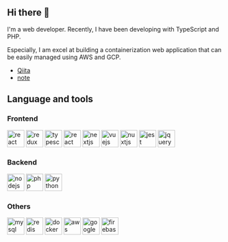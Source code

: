 ## Hi there 👋

I'm a web developer. Recently, I have been developing with TypeScript and PHP.

Especially, I am excel at building a containerization web application that can be easily managed using AWS and GCP.

- [Qiita](https://qiita.com/komtaki)
- [note](https://note.com/komtaki)

## Language and tools

### Frontend

<p>
    <img src="https://cdn.jsdelivr.net/gh/devicons/devicon/icons/react/react-original-wordmark.svg" alt="react" width="40" height="40"/>
    <img src="https://cdn.jsdelivr.net/gh/devicons/devicon/icons/redux/redux-original.svg" alt="redux" width="40" height="40"/>
    <img src="https://cdn.jsdelivr.net/gh/devicons/devicon/icons/typescript/typescript-original.svg" alt="typescript" width="40" height="40"/>
    <img src="https://cdn.jsdelivr.net/gh/devicons/devicon/icons/react/react-original-wordmark.svg" alt="react" width="40" height="40"/>
    <img src="https://cdn.jsdelivr.net/gh/devicons/devicon/icons/nextjs/nextjs-original.svg" alt="nextjs" width="40" height="40"/>
    <img src="https://cdn.jsdelivr.net/gh/devicons/devicon/icons/vuejs/vuejs-original-wordmark.svg" alt="vuejs" width="40" height="40"/>
    <img src="https://cdn.jsdelivr.net/gh/devicons/devicon/icons/nuxtjs/nuxtjs-original.svg" alt="nuxtjs" width="40" height="40"/>
    <img src="https://cdn.jsdelivr.net/gh/devicons/devicon/icons/jest/jest-plain.svg" alt="jest" width="40" height="40" />
    <img src="https://cdn.jsdelivr.net/gh/devicons/devicon/icons/jquery/jquery-original-wordmark.svg" alt="jquery" width="40" height="40"/>
</p>

### Backend

<p>
    <img src="https://cdn.jsdelivr.net/gh/devicons/devicon/icons/nodejs/nodejs-original-wordmark.svg" alt="nodejs" width="40" height="40"/>
    <img src="https://cdn.jsdelivr.net/gh/devicons/devicon/icons/php/php-original.svg" alt="php" width="40" height="40"/>
    <img src="https://cdn.jsdelivr.net/gh/devicons/devicon/icons/python/python-original-wordmark.svg" alt="python" width="40" height="40"/>
</p>

### Others

<p>
    <img src="https://cdn.jsdelivr.net/gh/devicons/devicon/icons/mysql/mysql-original-wordmark.svg" alt="mysql" width="40" height="40"/>
    <img src="https://cdn.jsdelivr.net/gh/devicons/devicon/icons/redis/redis-original-wordmark.svg" alt="redis" width="40" height="40"/>
    <img src="https://cdn.jsdelivr.net/gh/devicons/devicon/icons/docker/docker-original-wordmark.svg" alt="docker" width="40" height="40"/>
    <img src="https://cdn.jsdelivr.net/gh/devicons/devicon/icons/amazonwebservices/amazonwebservices-original-wordmark.svg" alt="aws" width="40" height="40"/>
    <img src="https://cdn.jsdelivr.net/gh/devicons/devicon/icons/googlecloud/googlecloud-original.svg" alt="google cloud" width="40" height="40" />
    <img src="https://cdn.jsdelivr.net/gh/devicons/devicon/icons/firebase/firebase-plain-wordmark.svg" alt="firebase" width="40" height="40" />
</p>
